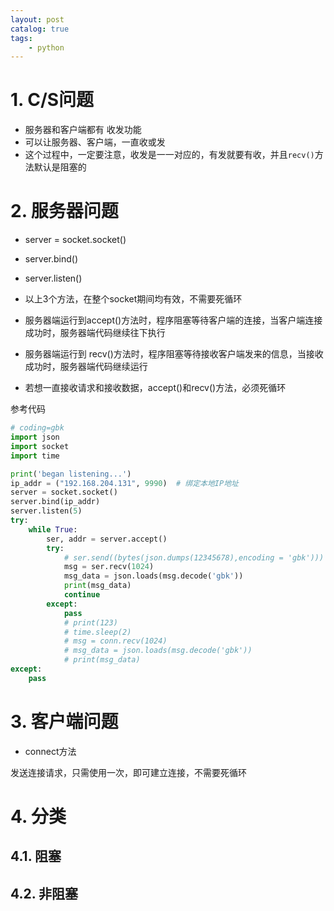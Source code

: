 ```yaml
---
layout: post   	
catalog: true 	
tags:
    - python
---
```






# 1. C/S问题

* 服务器和客户端都有 收发功能
* 可以让服务器、客户端，一直收或发
* 这个过程中，一定要注意，收发是一一对应的，有发就要有收，并且`recv()`方法默认是阻塞的

# 2. 服务器问题

* server = socket.socket() 
* server.bind() 
* server.listen()          
* 以上3个方法，在整个socket期间均有效，不需要死循环

* 服务器端运行到accept()方法时，程序阻塞等待客户端的连接，当客户端连接成功时，服务器端代码继续往下执行
* 服务器端运行到 recv()方法时，程序阻塞等待接收客户端发来的信息，当接收成功时，服务器端代码继续运行
* 若想一直接收请求和接收数据，accept()和recv()方法，必须死循环

参考代码

```python
# coding=gbk
import json
import socket
import time

print('began listening...')
ip_addr = ("192.168.204.131", 9990)  # 绑定本地IP地址
server = socket.socket()
server.bind(ip_addr)
server.listen(5)
try:
    while True:
        ser, addr = server.accept()
        try:
            # ser.send((bytes(json.dumps(12345678),encoding = 'gbk')))
            msg = ser.recv(1024)
            msg_data = json.loads(msg.decode('gbk'))
            print(msg_data)
            continue
        except:
            pass
            # print(123)
            # time.sleep(2)
            # msg = conn.recv(1024)
            # msg_data = json.loads(msg.decode('gbk'))
            # print(msg_data)
except:
    pass
```



# 3. 客户端问题

* connect方法

发送连接请求，只需使用一次，即可建立连接，不需要死循环

# 4. 分类

## 4.1. 阻塞

## 4.2. 非阻塞